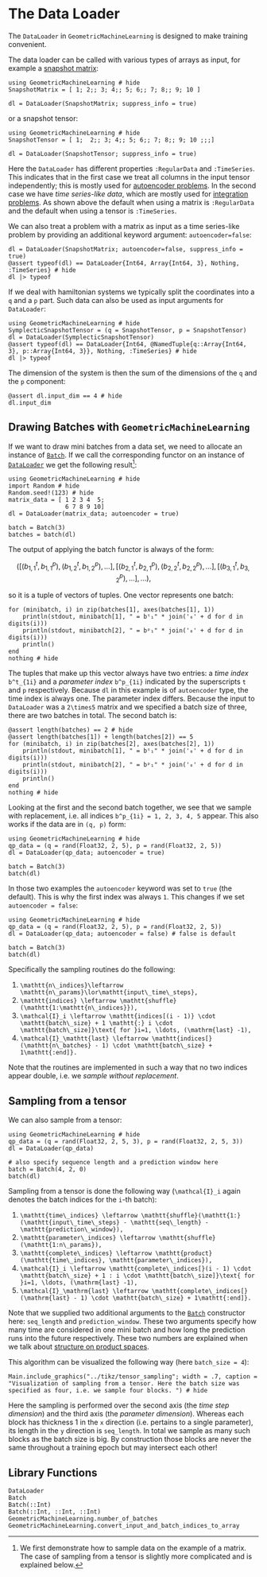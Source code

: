 # The Data Loader 

The `DataLoader` in `GeometricMachineLearning` is designed to make training convenient. 

The data loader can be called with various types of arrays as input, for example a [snapshot matrix](@ref "Snapshot Matrix"):

```@example snapshot_matrix
using GeometricMachineLearning # hide
SnapshotMatrix = [ 1; 2;; 3; 4;; 5; 6;; 7; 8;; 9; 10 ]

dl = DataLoader(SnapshotMatrix; suppress_info = true)
```

or a snapshot tensor: 

```@example snapshot_tensor
using GeometricMachineLearning # hide
SnapshotTensor = [ 1;  2;; 3; 4;; 5; 6;; 7; 8;; 9; 10 ;;;]

dl = DataLoader(SnapshotTensor; suppress_info = true)
```

Here the `DataLoader` has different properties `:RegularData` and `:TimeSeries`. This indicates that in the first case we treat all columns in the input tensor independently; this is mostly used for [autoencoder problems](@ref "Autoencoders"). In the second case we have *time series-like data*, which are mostly used for [integration problems](@ref "Neural Network Integrators"). As shown above the default when using a matrix is `:RegularData` and the default when using a tensor is `:TimeSeries`.

We can also treat a problem with a matrix as input as a time series-like problem by providing an additional keyword argument: `autoencoder=false`:

```@example snapshot_matrix
dl = DataLoader(SnapshotMatrix; autoencoder=false, suppress_info = true)
@assert typeof(dl) == DataLoader{Int64, Array{Int64, 3}, Nothing, :TimeSeries} # hide
dl |> typeof
```

If we deal with hamiltonian systems we typically split the coordinates into a ``q`` and a ``p`` part. Such data can also be used as input arguments for `DataLoader`:

```@example snapshot_tensor
using GeometricMachineLearning # hide
SymplecticSnapshotTensor = (q = SnapshotTensor, p = SnapshotTensor)
dl = DataLoader(SymplecticSnapshotTensor)
@assert typeof(dl) == DataLoader{Int64, @NamedTuple{q::Array{Int64, 3}, p::Array{Int64, 3}}, Nothing, :TimeSeries} # hide
dl |> typeof
```

The dimension of the system is then the sum of the dimensions of the ``q`` and the ``p`` component:

```@example snapshot_tensor
@assert dl.input_dim == 4 # hide
dl.input_dim
```

## Drawing Batches with `GeometricMachineLearning` 

If we want to draw mini batches from a data set, we need to allocate an instance of [`Batch`](@ref). If we call the corresponding functor on an instance of [`DataLoader`](@ref) we get the following result[^1]:

[^1]: We first demonstrate how to sample data on the example of a matrix. The case of sampling from a tensor is slightly more complicated and is explained below.

```@example batches
using GeometricMachineLearning # hide
import Random # hide
Random.seed!(123) # hide
matrix_data = [ 1 2 3 4  5;
                6 7 8 9 10]
dl = DataLoader(matrix_data; autoencoder = true)

batch = Batch(3)
batches = batch(dl)
```

The output of applying the batch functor is always of the form: 

```math
([(b_{1,1}^t, b_{1,1}^p), (b_{1,2}^t, b_{1,2}^p), \ldots], [(b_{2,1}^t, b_{2, 1}^p), (b_{2, 2}^t, b_{2, 2}^p), \ldots], [(b_{3, 1}^t, b_{3, 2}^p), \ldots], \ldots),
```

so it is a tuple of vectors of tuples. One vector represents one batch:

```@example batches
for (minibatch, i) in zip(batches[1], axes(batches[1], 1))
    println(stdout, minibatch[1], " = bᵗ₁" * join('₀' + d for d in digits(i)))
    println(stdout, minibatch[2], " = bᵖ₁" * join('₀' + d for d in digits(i)))
    println()
end
nothing # hide
```

The tuples that make up this vector always have two entries: a *time index* ``b^t_{1i}`` and a *parameter index* ``b^p_{1i}`` indicated by the superscripts ``t`` and ``p`` respectively. Because `dl` in this example is of `autoencoder` type, the time index is always one. The parameter index differs. Because the input to `DataLoader` was a ``2\times5`` matrix and we specified a batch size of three, there are two batches in total. The second batch is:

```@example batches
@assert length(batches) == 2 # hide
@assert length(batches[1]) + length(batches[2]) == 5
for (minibatch, i) in zip(batches[2], axes(batches[2], 1))
    println(stdout, minibatch[1], " = bᵗ₁" * join('₀' + d for d in digits(i)))
    println(stdout, minibatch[2], " = bᵖ₁" * join('₀' + d for d in digits(i)))
    println()
end
nothing # hide
```

Looking at the first and the second batch together, we see that we sample with replacement, i.e. all indices ``b^p_{1i} = 1, 2, 3, 4, 5`` appear. This also works if the data are in ``(q, p)`` form:

```@example
using GeometricMachineLearning # hide
qp_data = (q = rand(Float32, 2, 5), p = rand(Float32, 2, 5))
dl = DataLoader(qp_data; autoencoder = true)

batch = Batch(3)
batch(dl)
```

In those two examples the `autoencoder` keyword was set to `true` (the default). This is why the first index was always `1`. This changes if we set `autoencoder = false`: 

```@example
using GeometricMachineLearning # hide
qp_data = (q = rand(Float32, 2, 5), p = rand(Float32, 2, 5))
dl = DataLoader(qp_data; autoencoder = false) # false is default 

batch = Batch(3)
batch(dl)
```

Specifically the sampling routines do the following: 
1. ``\mathtt{n\_indices}\leftarrow \mathtt{n\_params}\lor\mathtt{input\_time\_steps},`` 
2. ``\mathtt{indices} \leftarrow \mathtt{shuffle}(\mathtt{1:\mathtt{n\_indices}}),``
3. ``\mathcal{I}_i \leftarrow \mathtt{indices[(i - 1)} \cdot \mathtt{batch\_size} + 1 \mathtt{:} i \cdot \mathtt{batch\_size]}\text{ for }i=1, \ldots, (\mathrm{last} -1),``
4. ``\mathcal{I}_\mathtt{last} \leftarrow \mathtt{indices[}(\mathtt{n\_batches} - 1) \cdot \mathtt{batch\_size} + 1\mathtt{:end]}.``

Note that the routines are implemented in such a way that no two indices appear double, i.e. we *sample without replacement*. 

## Sampling from a tensor 

We can also sample from a tensor:

```@example
using GeometricMachineLearning # hide
qp_data = (q = rand(Float32, 2, 5, 3), p = rand(Float32, 2, 5, 3))
dl = DataLoader(qp_data)

# also specify sequence length and a prediction window here
batch = Batch(4, 2, 0)
batch(dl)
```

Sampling from a tensor is done the following way (``\mathcal{I}_i`` again denotes the batch indices for the ``i``-th batch): 
1. ``\mathtt{time\_indices} \leftarrow \mathtt{shuffle}(\mathtt{1:}(\mathtt{input\_time\_steps} - \mathtt{seq\_length} - \mathtt{prediction\_window}),``
2. ``\mathtt{parameter\_indices} \leftarrow \mathtt{shuffle}(\mathtt{1:n\_params}),``
3. ``\mathtt{complete\_indices} \leftarrow \mathtt{product}(\mathtt{time\_indices}, \mathtt{parameter\_indices}),``
3. ``\mathcal{I}_i \leftarrow \mathtt{complete\_indices[}(i - 1) \cdot \mathtt{batch\_size} + 1 : i \cdot \mathtt{batch\_size]}\text{ for }i=1, \ldots, (\mathrm{last} -1),``
4. ``\mathcal{I}_\mathrm{last} \leftarrow \mathtt{complete\_indices[}(\mathrm{last} - 1) \cdot \mathtt{batch\_size} + 1\mathtt{:end]}.``

Note that we supplied two additional arguments to the [`Batch`](@ref) constructor here: `seq_length` and `prediction_window`. These two arguments specify how many time are considered in one mini batch and how long the prediction runs into the future respectively. These two numbers are explained when we talk about [structure on product spaces](@ref "How is Structure Preserved?").

This algorithm can be visualized the following way (here `batch_size = 4`):

```@example
Main.include_graphics("../tikz/tensor_sampling"; width = .7, caption = "Visualization of sampling from a tensor. Here the batch size was specified as four, i.e. we sample four blocks. ") # hide
```

Here the sampling is performed over the second axis (the *time step dimension*) and the third axis (the *parameter dimension*). Whereas each block has thickness 1 in the ``x`` direction (i.e. pertains to a single parameter), its length in the ``y`` direction is `seq_length`. In total we sample as many such blocks as the batch size is big. By construction those blocks are never the same throughout a training epoch but may intersect each other!

## Library Functions

```@docs
DataLoader
Batch
Batch(::Int)
Batch(::Int, ::Int, ::Int)
GeometricMachineLearning.number_of_batches
GeometricMachineLearning.convert_input_and_batch_indices_to_array
```